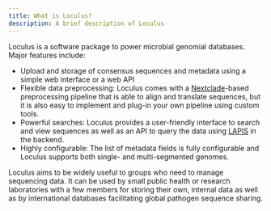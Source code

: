 ```yaml
---
title: What is Loculus?
description: A brief description of Loculus
---
```


Loculus is a software package to power microbial genomial databases. Major features include:

- Upload and storage of consensus sequences and metadata using a simple web interface or a web API
- Flexible data preprocessing: Loculus comes with a [Nextclade](https://clades.nextstrain.org)-based preprocessing pipeline that is able to align and translate sequences, but it is also easy to implement and plug-in your own pipeline using custom tools.
- Powerful searches: Loculus provides a user-friendly interface to search and view sequences as well as an API to query the data using [LAPIS](https://github.com/GenSpectrum/LAPIS) in the backend.
- Highly configurable: The list of metadata fields is fully configurable and Loculus supports both single- and multi-segmented genomes.

Loculus aims to be widely useful to groups who need to manage sequencing data. It can be used by small public health or research laboratories with a few members for storing their own, internal data as well as by international databases facilitating global pathogen sequence sharing.

